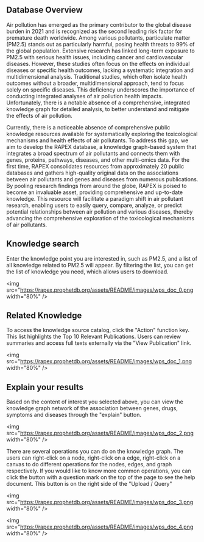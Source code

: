 ## Database Overview
Air pollution has emerged as the primary contributor to the global disease burden in 2021 and is recognized as the second leading risk factor for premature death worldwide. Among various pollutants, particulate matter (PM2.5) stands out as particularly harmful, posing health threats to 99% of the global population. Extensive research has linked long-term exposure to PM2.5 with serious health issues, including cancer and cardiovascular diseases. However, these studies often focus on the effects on individual diseases or specific health outcomes, lacking a systematic integration and multidimensional analysis. Traditional studies, which often isolate health outcomes without a broader, multidimensional approach, tend to focus solely on specific diseases. This deficiency underscores the importance of conducting integrated analyses of air pollution health impacts. Unfortunately, there is a notable absence of a comprehensive, integrated knowledge graph for detailed analysis, to better understand and mitigate the effects of air pollution.

Currently, there is a noticeable absence of comprehensive public knowledge resources available for systematically exploring the toxicological mechanisms and health effects of air pollutants. To address this gap, we aim to develop the RAPEX database, a knowledge graph-based system that integrates a broad spectrum of air pollutants and connects them with genes, proteins, pathways, diseases, and other multi-omics data. For the first time, RAPEX consolidates resources from approximately 20 public databases and gathers high-quality original data on the associations between air pollutants and genes and diseases from numerous publications. By pooling research findings from around the globe, RAPEX is poised to become an invaluable asset, providing comprehensive and up-to-date knowledge. This resource will facilitate a paradigm shift in air pollutant research, enabling users to easily query, compare, analyze, or predict potential relationships between air pollution and various diseases, thereby advancing the comprehensive exploration of the toxicological mechanisms of air pollutants.

## Knowledge search

Enter the knowledge point you are interested in, such as PM2.5, and a list of all knowledge related to PM2.5 will appear. By filtering the list, you can get the list of knowledge you need, which allows users to download.

<img src="https://rapex.prophetdb.org/assets/README/images/wps_doc_0.png width="80%" />

## Related Knowledge

To access the knowledge source catalog, click the "Action" function key. This list highlights the Top 10 Relevant Publications. Users can review summaries and access full texts externally via the "View Publication" link.

<img src="https://rapex.prophetdb.org/assets/README/images/wps_doc_1.png width="80%" />

## Explain your results

Based on the content of interest you selected above, you can view the knowledge graph network of the association between genes, drugs, symptoms and diseases through the "explain" button.

<img src="https://rapex.prophetdb.org/assets/README/images/wps_doc_2.png width="80%" />

There are several operations you can do on the knowledge graph. The users can right-click on a node, right-click on a edge, right-click on a canvas to do different operations for the nodes, edges, and graph respectively. If you would like to know more common operations, you can click the button with a question mark on the top of the page to see the help document. This button is on the right side of the "Upload / Query" 

<img src="https://rapex.prophetdb.org/assets/README/images/wps_doc_3.png width="80%" />

<img src="https://rapex.prophetdb.org/assets/README/images/wps_doc_4.png width="80%" />